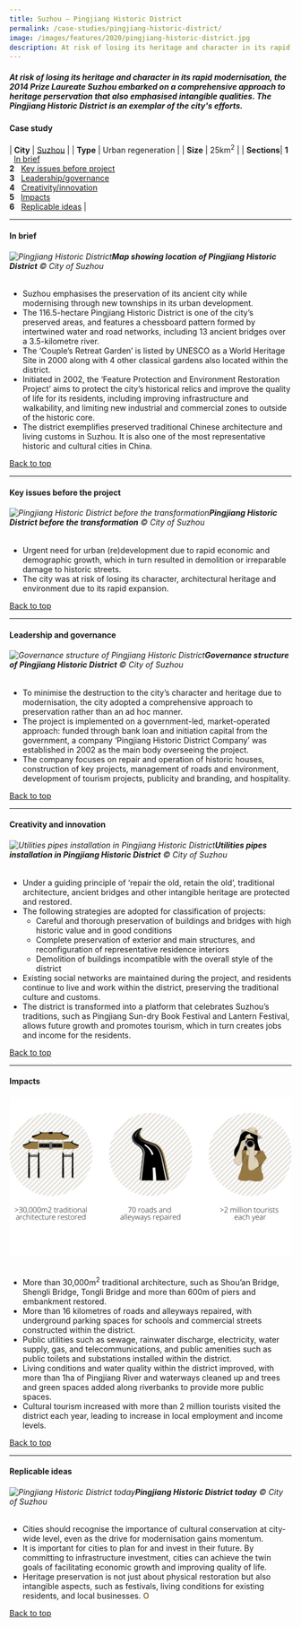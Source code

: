 ```yaml
---
title: Suzhou – Pingjiang Historic District
permalink: /case-studies/pingjiang-historic-district/
image: /images/features/2020/pingjiang-historic-district.jpg
description: At risk of losing its heritage and character in its rapid modernisation, the 2014 Prize Laureate Suzhou embarked on a comprehensive approach to heritage perservation that also emphasised intangible qualities. The Pingjiang Historic District is an exemplar of the city's efforts.
---
```


##### At risk of losing its heritage and character in its rapid modernisation, the 2014 Prize Laureate Suzhou embarked on a comprehensive approach to heritage perservation that also emphasised intangible qualities. The Pingjiang Historic District is an exemplar of the city's efforts. 

#### **Case study**

| **City** | [Suzhou](/suzhou/) |
| **Type** | Urban regeneration |
| **Size** | 25km<sup>2</sup> |
| **Sections**| **1** &nbsp; [In brief](#in-brief) <br> **2** &nbsp; [Key issues before project](#key-issues-before-the-project) <br> **3** &nbsp; [Leadership/governance](#leadership-and-governance) <br> **4** &nbsp; [Creativity/innovation](#creativity-and-innovation) <br> **5** &nbsp; [Impacts](#impacts) <br> **6** &nbsp; [Replicable ideas](#replicable-ideas) |

---

#### **In brief**

###### ![Pingjiang Historic District](/images/features/2020/pingjiang-map.jpg/)**Map showing location of Pingjiang Historic District** © City of Suzhou

- Suzhou emphasises the preservation of its ancient city while modernising through new townships in its urban development.
- The 116.5-hectare Pingjiang Historic District is one of the city’s preserved areas, and features a chessboard pattern formed by intertwined water and road networks, including 13 ancient bridges over a 3.5-kilometre river. 
- The ‘Couple’s Retreat Garden’ is listed by UNESCO as a World Heritage Site in 2000 along with 4 other classical gardens also located within the district.
- Initiated in 2002, the ‘Feature Protection and Environment Restoration Project’ aims to protect the city’s historical relics and improve the quality of life for its residents, including improving infrastructure and walkability, and limiting new industrial and commercial zones to outside of the historic core.  
- The district exemplifies preserved traditional Chinese architecture and living customs in Suzhou. It is also one of the most representative historic and cultural cities in China.

[Back to top](#case-study-7)

---

#### **Key issues before the project**

###### ![Pingjiang Historic District before the transformation](/images/features/2020/pingjiang-before.jpg/)**Pingjiang Historic District before the transformation** © City of Suzhou

- Urgent need for urban (re)development due to rapid economic and demographic growth, which in turn resulted in demolition or irreparable damage to historic streets. 
- The city was at risk of losing its character, architectural heritage and environment due to its rapid expansion. 

[Back to top](#case-study-7)

---

#### **Leadership and governance**

###### ![Governance structure of Pingjiang Historic District](/images/features/2020/pingjiang-chart.jpg/)**Governance structure of Pingjiang Historic District** © City of Suzhou

- To minimise the destruction to the city’s character and heritage due to modernisation, the city adopted a comprehensive approach to preservation rather than an ad hoc manner. 
- The project is implemented on a government-led, market-operated approach: funded through bank loan and initiation capital from the government, a company ‘Pingjiang Historic District Company’ was established in 2002 as the main body overseeing the project. 
- The company focuses on repair and operation of historic houses, construction of key projects, management of roads and environment, development of tourism projects, publicity and branding, and hospitality. 

[Back to top](#case-study-7)

---

#### **Creativity and innovation**

###### ![Utilities pipes installation in Pingjiang Historic District](/images/features/2020/pipe-installation.jpg/)**Utilities pipes installation in Pingjiang Historic District** © City of Suzhou

- Under a guiding principle of ‘repair the old, retain the old’, traditional architecture, ancient bridges and other intangible heritage are protected and restored. 
- The following strategies are adopted for classification of projects: 
  - Careful and thorough preservation of buildings and bridges with high historic value and in good conditions
  - Complete preservation of exterior and main structures, and reconfiguration of representative residence interiors 
  - Demolition of buildings incompatible with the overall style of the district
- Existing social networks are maintained during the project, and residents continue to live and work within the district, preserving the traditional culture and customs. 
- The district is transformed into a platform that celebrates Suzhou’s traditions, such as Pingjiang Sun-dry Book Festival and Lantern Festival, allows future growth and promotes tourism, which in turn creates jobs and income for the residents. 

[Back to top](#case-study-7)

---

#### **Impacts**

###### ![Impacts](/images/features/2020/impacts-suzhou2.png/)

- More than 30,000m<sup>2</sup> traditional architecture, such as Shou’an Bridge, Shengli Bridge, Tongli Bridge and more than 600m of piers and embankment restored.
- More than 16 kilometres of roads and alleyways repaired, with underground parking spaces for schools and commercial streets constructed within the district.
- Public utilities such as sewage, rainwater discharge, electricity, water supply, gas, and telecommunications, and public amenities such as public toilets and substations installed within the district. 
- Living conditions and water quality within the district improved, with more than 1ha of Pingjiang River and waterways cleaned up and trees and green spaces added along riverbanks to provide more public spaces. 
- Cultural tourism increased with more than 2 million tourists visited the district each year, leading to increase in local employment and income levels. 

[Back to top](#case-study-7)

---

#### **Replicable ideas**

###### ![Pingjiang Historic District today](/images/features/2020/balancing-old-new.jpg/)**Pingjiang Historic District today** © City of Suzhou

- Cities should recognise the importance of cultural conservation at city-wide level, even as the drive for modernisation gains momentum.
- It is important for cities to plan for and invest in their future. By committing to infrastructure investment, cities can achieve the twin goals of facilitating economic growth and improving quality of life. 
- Heritage preservation is not just about physical restoration but also intangible aspects, such as festivals, living conditions for existing residents, and local businesses. **<font color="#967942">O</font>**

[Back to top](#case-study-7)

